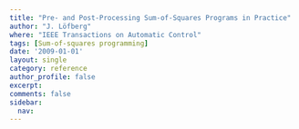 ```yaml
---
title: "Pre- and Post-Processing Sum-of-Squares Programs in Practice"
author: "J. Löfberg"
where: "IEEE Transactions on Automatic Control"
tags: [Sum-of-squares programming]
date: '2009-01-01'
layout: single
category: reference
author_profile: false
excerpt: 
comments: false
sidebar:
  nav: 
---
```

